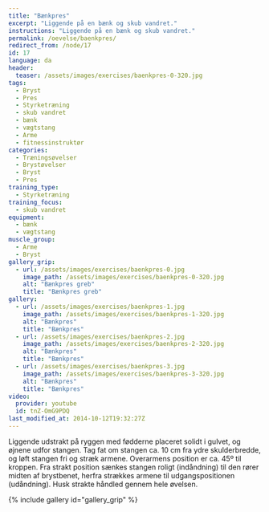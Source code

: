 ```yaml
---
title: "Bænkpres"
excerpt: "Liggende på en bænk og skub vandret."
instructions: "Liggende på en bænk og skub vandret."
permalink: /oevelse/baenkpres/
redirect_from: /node/17
id: 17
language: da
header:
  teaser: /assets/images/exercises/baenkpres-0-320.jpg
tags:
  - Bryst
  - Pres
  - Styrketræning
  - skub vandret
  - bænk
  - vægtstang
  - Arme
  - fitnessinstruktør
categories:
  - Træningsøvelser
  - Brystøvelser
  - Bryst
  - Pres
training_type:
  - Styrketræning
training_focus:
  - skub vandret
equipment:
  - bænk
  - vægtstang
muscle_group:
  - Arme
  - Bryst
gallery_grip:
  - url: /assets/images/exercises/baenkpres-0.jpg
    image_path: /assets/images/exercises/baenkpres-0-320.jpg
    alt: "Bænkpres greb"
    title: "Bænkpres greb"
gallery:
  - url: /assets/images/exercises/baenkpres-1.jpg
    image_path: /assets/images/exercises/baenkpres-1-320.jpg
    alt: "Bænkpres"
    title: "Bænkpres"
  - url: /assets/images/exercises/baenkpres-2.jpg
    image_path: /assets/images/exercises/baenkpres-2-320.jpg
    alt: "Bænkpres"
    title: "Bænkpres"
  - url: /assets/images/exercises/baenkpres-3.jpg
    image_path: /assets/images/exercises/baenkpres-3-320.jpg
    alt: "Bænkpres"
    title: "Bænkpres"
video:
  provider: youtube
  id: tnZ-OmG9PDQ
last_modified_at: 2014-10-12T19:32:27Z
---
```


Liggende udstrakt på ryggen med fødderne placeret solidt i gulvet, og øjnene udfor stangen. Tag fat om stangen ca. 10 cm fra ydre skulderbredde, og løft stangen fri og stræk armene. Overarmens position er ca. 45º til kroppen. Fra strakt position sænkes stangen roligt (indåndning) til den rører midten af brystbenet, herfra strækkes armene til udgangspositionen (udåndning). Husk strakte håndled gennem hele øvelsen.

{% include gallery id="gallery_grip" %}
